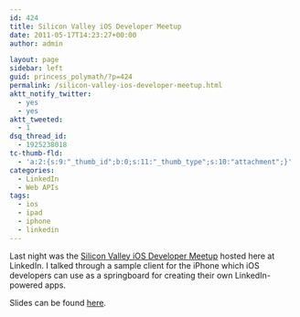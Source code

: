 ```yaml
---
id: 424
title: Silicon Valley iOS Developer Meetup
date: 2011-05-17T14:23:27+00:00
author: admin

layout: page
sidebar: left
guid: princess_polymath/?p=424
permalink: /silicon-valley-ios-developer-meetup.html
aktt_notify_twitter:
  - yes
  - yes
aktt_tweeted:
  - 1
dsq_thread_id:
  - 1925238018
tc-thumb-fld:
  - 'a:2:{s:9:"_thumb_id";b:0;s:11:"_thumb_type";s:10:"attachment";}'
categories:
  - LinkedIn
  - Web APIs
tags:
  - ios
  - ipad
  - iphone
  - linkedin
---
```

Last night was the [Silicon Valley iOS Developer Meetup](http://www.meetup.com/sviphone/events/15450118/) hosted here at LinkedIn. I talked through a sample client for the iPhone which iOS developers can use as a springboard for creating their own LinkedIn-powered apps.

Slides can be found [here](/assets/img/2011/05/iPhone-Presentation.pdf).